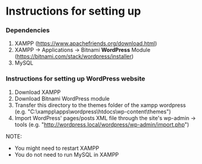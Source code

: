 # Instructions for setting up

### Dependencies
1. XAMPP (https://www.apachefriends.org/download.html)
2. XAMPP -> Applications -> Bitnami **WordPress** Module (https://bitnami.com/stack/wordpress/installer)
3. MySQL


### Instructions for setting up WordPress website
1. Download XAMPP
2. Download Bitnami WordPress module
3. Transfer this directory to the themes folder of the xampp wordpress (e.g. "C:\xampp\apps\wordpress\htdocs\wp-content\themes")
4. Import WordPress' pages/posts XML file through the site's wp-admin -> tools (e.g. "http://wordpress.local/wordpress/wp-admin/import.php")

NOTE:
- You might need to restart XAMPP
- You do not need to run MySQL in XAMPP
